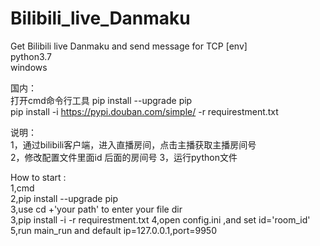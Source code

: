 # Bilibili_live_Danmaku
Get Bilibili live Danmaku and send message for TCP
[env]  
python3.7   
windows  

国内：  
打开cmd命令行工具
pip install --upgrade pip  
pip install -i https://pypi.douban.com/simple/ -r requirestment.txt

说明：  
1，通过bilibili客户端，进入直播房间，点击主播获取主播房间号  
2，修改配置文件里面id 后面的房间号
3，运行python文件

How to start :  
1,cmd  
2,pip install --upgrade pip  
3,use cd +'your path' to enter your file dir  
3,pip install -i -r requirestment.txt
4,open config.ini ,and set id='room_id'  
5,run main_run and default ip=127.0.0.1,port=9950



